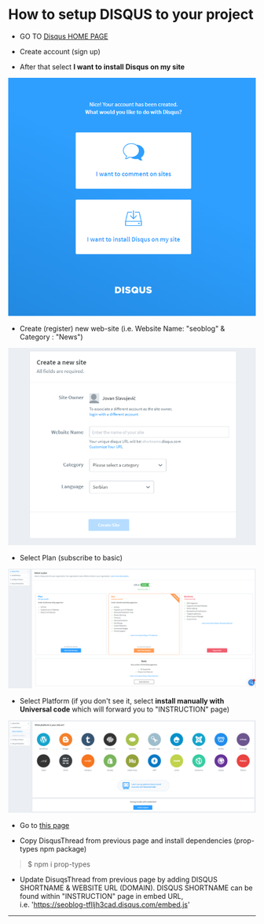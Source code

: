 # How to setup DISQUS to your project

* GO TO <a href="https://disqus.com/">Disqus HOME PAGE</a>

* Create account (sign up)

* After that select <strong>I want to install Disqus on my site</strong>

<img src="./img1.png">

* Create (register) new web-site (i.e. Website Name: "seoblog" & Category : "News")

<img src="./img2.png">

* Select Plan (subscribe to basic)

<img src="./img3.png">

* Select Platform (if you don't see it, select <strong>install manually with Universal code</strong> which will forward you to "INSTRUCTION" page)

<img src="./img4.png">

* Go to <a href="https://github.com/kriasoft/react-starter-kit/blob/master/docs/recipes/how-to-integrate-disqus.md">this page</a>

* Copy DisqusThread from previous page and install dependencies (prop-types npm package)
> $ npm i prop-types

* Update DisuqsThread from previous page by adding DISQUS SHORTNAME & WEBSITE URL (DOMAIN). DISQUS SHORTNAME can be found within "INSTRUCTION" page in embed URL, <br/> i.e. 'https://seoblog-tflljh3cad.disqus.com/embed.js'
<hr/>
